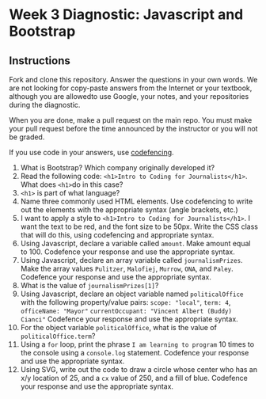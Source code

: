 # Week 3 Diagnostic: Javascript and Bootstrap

## Instructions

Fork and clone this repository. Answer the questions in your own words. We are
not looking for copy-paste answers from the Internet or your textbook, although you are allowedto use Google, your notes, and your repositories during the diagnostic.

When you are done, make a pull request on the main repo. You must make your
pull request before the time announced by the instructor or you will not be graded.

If you use code in your answers, use [codefencing](https://help.github.com/articles/creating-and-highlighting-code-blocks/).


1. What is Bootstrap? Which company originally developed it?
2. Read the following code: `<h1>Intro to Coding for Journalists</h1>`. What does `<h1>`do in this case?
3. `<h1>` is part of what language?
4. Name three commonly used HTML elements. Use codefencing to write out the elements with the appropriate syntax (angle brackets, etc.)
5. I want to apply a style to `<h1>Intro to Coding for Journalists</h1>`. I want the text to be red, and the font size to be 50px. Write the CSS class that will do this, using codefencing and appropriate syntax.
6. Using Javascript, declare a variable called `amount`. Make amount equal to 100. Codefence your response and use the appropriate syntax.
7. Using Javascript, declare an array variable called `journalismPrizes`. Make the array values `Pulitzer`, `Malofiej`, `Murrow`, `ONA`, and `Paley`. Codefence your response and use the appropriate syntax.
8. What is the value of `journalismPrizes[1]`?
9. Using Javascript, declare an object variable named `politicalOffice` with the following property/value pairs: `scope: "local"`, `term: 4`, `officeName: "Mayor"` `currentOccupant: "Vincent Albert (Buddy) Cianci"` Codefence your response and use the appropriate syntax.
10. For the object variable `politicalOffice`, what is the value of `politicalOffice.term`?
11. Using a `for` loop, print the phrase `I am learning to program` 10 times to the console using a `console.log` statement. Codefence your response and use the appropriate syntax.
12. Using SVG, write out the code to draw a circle whose center who has an x/y location of 25, and a `cx` value of 250, and a fill of blue. Codefence your response and use the appropriate syntax. 
